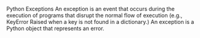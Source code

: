 Python Exceptions
An exception is an event that occurs during the execution of programs that disrupt the normal flow of execution (e.g., KeyError Raised when a key is not found in a dictionary.) An exception is a Python object that represents an error.
